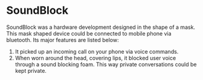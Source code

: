 # SoundBlock
SoundBlock was a hardware development designed in the shape of a mask. This mask shaped device could be connected to mobile
phone via bluetooth. Its major features are listed below:
1. It picked up an incoming call on your phone via voice commands.
2. When worn around the head, covering lips, it blocked user voice through a sound blocking foam. This way private conversations 
    could be kept private.
